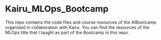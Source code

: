 # Kairu_MLOps_Bootcamp

This repo contains the code files and course resources of the AI ​​Bootcamp organized in collaboration with Kairu. You can find the resources of the MLOps title that I taught as part of the Bootcamp in this repo.
